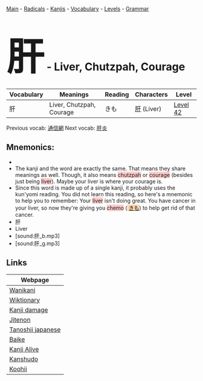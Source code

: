 <style> bigfont {font-size: 100px}</style>
[Main](../README.md) -
[Radicals](../radicals.md) -
[Kanjis](../kanjis.md) -
[Vocabulary](../vocabulary.md) -
[Levels](../levels.md) -
[Grammar](../grammar.md)
# <bigfont> 肝</bigfont> - Liver, Chutzpah, Courage 

| Vocabulary | Meanings | Reading | Characters | Level |
| --- | --- | --- | --- | --- |
| 肝 | Liver, Chutzpah, Courage | きも |  [肝](../kanjis/肝.md) (Liver) | [Level 42](../levels/wk_level42.md) |

Previous vocab: [通信網](通信網.md) Next vocab: [肝炎](肝炎.md) 

## Mnemonics:

* 
* The kanji and the word are exactly the same. That means they share meanings as well. Though, it also means <span style="background-color:#ffcccb"> chutzpah</span> or <span style="background-color:#ffcccb"> courage</span> (besides just being <span style="background-color:#ffcccb"> liver</span>). Maybe your liver is where your courage is.
* Since this word is made up of a single kanji, it probably uses the kun'yomi reading. You did not learn this reading, so here's a mnemonic to help you to remember: Your <span style="background-color:#ffcccb"> liver</span> isn't doing great. You have cancer in your liver, so now they're giving you <span style="background-color:#ffcccb"> chemo</span> (<span style="background-color:#fed8b1"> [きも](https://jisho.org/search/きも)</span>) to help get rid of that cancer.
* 肝
* Liver
* [sound:肝_b.mp3]
* [sound:肝_g.mp3]


## Links 

| Webpage |
| --- |
| [Wanikani          ](https://www.wanikani.com/kanji/肝) |
| [Wiktionary        ](https://en.wiktionary.org/wiki/肝) |
| [Kanji damage      ](http://www.kanjidamage.com/kanji/search?utf8=✓&q=肝) |
| [Jitenon           ](https://jitenon.com/kanji/肝) |
| [Tanoshii japanese ](https://www.tanoshiijapanese.com/dictionary/kanji.cfm?k=肝) |
| [Baike             ](https://baike.baidu.com/item/肝) |
| [Kanji Alive       ](https://app.kanjialive.com/肝) |
| [Kanshudo          ](https://www.kanshudo.com/searchmn?q=肝) |
| [Koohii            ](https://kanji.koohii.com/study/kanji/肝) |
